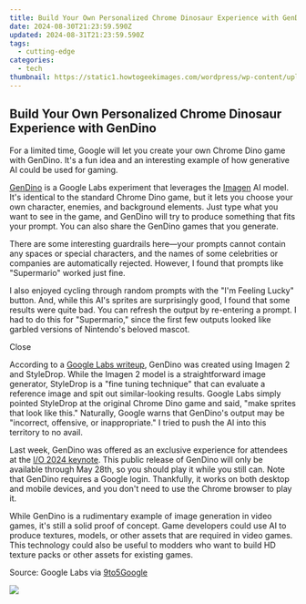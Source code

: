 ```yaml
---
title: Build Your Own Personalized Chrome Dinosaur Experience with GenDino
date: 2024-08-30T21:23:59.590Z
updated: 2024-08-31T21:23:59.590Z
tags:
  - cutting-edge
categories:
  - tech
thumbnail: https://static1.howtogeekimages.com/wordpress/wp-content/uploads/2024/05/36.jpg
---
```


## Build Your Own Personalized Chrome Dinosaur Experience with GenDino

For a limited time, Google will let you create your own Chrome Dino game with GenDino. It's a fun idea and an interesting example of how generative AI could be used for gaming.

[GenDino](https://labs.google/gendino/) is a Google Labs experiment that leverages the [Imagen](https://video-capture.techidaily.com/updated-in-2024-your-ultimate-guide-to-mac-audio-capture-via-audacity/) AI model. It's identical to the standard Chrome Dino game, but it lets you choose your own character, enemies, and background elements. Just type what you want to see in the game, and GenDino will try to produce something that fits your prompt. You can also share the GenDino games that you generate.

 There are some interesting guardrails here—your prompts cannot contain any spaces or special characters, and the names of some celebrities or companies are automatically rejected. However, I found that prompts like "Supermario" worked just fine.

 I also enjoyed cycling through random prompts with the "I'm Feeling Lucky" button. And, while this AI's sprites are surprisingly good, I found that some results were quite bad. You can refresh the output by re-entering a prompt. I had to do this for "Supermario," since the first few outputs looked like garbled versions of Nintendo's beloved mascot.

Close 

 According to a [Google Labs writeup](https://labs.google/gendino/#/faq/), GenDino was created using Imagen 2 and StyleDrop. While the Imagen 2 model is a straightforward image generator, StyleDrop is a "fine tuning technique" that can evaluate a reference image and spit out similar-looking results. Google Labs simply pointed StyleDrop at the original Chrome Dino game and said, "make sprites that look like this." Naturally, Google warns that GenDino's output may be "incorrect, offensive, or inappropriate." I tried to push the AI into this territory to no avail.

 Last week, GenDino was offered as an exclusive experience for attendees at the [I/O 2024 keynote](https://on-screen-recording.techidaily.com/updated-the-easy-way-to-screen-record-your-ultimate-guide-on-mi-11/). This public release of GenDino will only be available through May 28th, so you should play it while you still can. Note that GenDino requires a Google login. Thankfully, it works on both desktop and mobile devices, and you don't need to use the Chrome browser to play it.

 While GenDino is a rudimentary example of image generation in video games, it's still a solid proof of concept. Game developers could use AI to produce textures, models, or other assets that are required in video games. This technology could also be useful to modders who want to build HD texture packs or other assets for existing games.

 Source: Google Labs via [9to5Google](https://9to5google.com/2024/05/21/gendino-lets-you-create-your-own-chrome-dino-game-with-ai-for-a-limited-time/)

<ins class="adsbygoogle"
     style="display:block"
     data-ad-format="autorelaxed"
     data-ad-client="ca-pub-7571918770474297"
     data-ad-slot="1223367746"></ins>



<ins class="adsbygoogle"
     style="display:block"
     data-ad-client="ca-pub-7571918770474297"
     data-ad-slot="8358498916"
     data-ad-format="auto"
     data-full-width-responsive="true"></ins>



<!-- affiliate ads begin -->
<a href="https://estore.winxdvd.com/order/checkout.php?PRODS=4612444&QTY=1&AFFILIATE=108875&CART=1"><img src="https://www.winxdvd.com/affiliate/new-banner/pt-728x90.jpg" border="0"></a>
<!-- affiliate ads end -->
